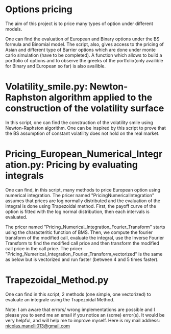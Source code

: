 # Options pricing
The aim of this project is to price many types of option under different models. 

One can find the evaluation of European and Binary options under the BS formula and Binomial model.
The script, also, gives access to the pricing of Asian and different type of Barrier options which are done under monte carlo simulation (have to be completed).
A function which allows to build a portfolio of options and to observe the greeks of the portfolio(only availible for Binary and European so far) is also availible.

# Volatility_smile.py: Newton-Raphston algorithm applied to the construction of the volatility surface
In this script, one can find the construction of the volatility smile using Newton-Raphston algorithm. One can be inspired by this script to prove that the BS assumption of constant volatility does not hold on the real market.

# Pricing_European_Numerical_Integration.py: Pricing by evaluating integrals

One can find, in this script, many methods to price European option using numerical integration. 
The pricer named "PricingNumericalIntegration" assumes that prices are log normally distributed and the evaluation of the integral is done using Trapezoidal method. First, the payoff curve of the option is fitted with the log normal distribution, then each intervals is evaluated. 

The pricer named "Pricing_Numerical_Integration_Fourier_Transform" starts using the characteritic function of BMS. Then, we compute the fourier transform of the modified call, evaluate the integral, use the Inverse Fourier Transform to find the modified call price and then transform the modified call price in the call price. 
The pricer "Pricing_Numerical_Integration_Fourier_Transform_vectorized" is the same as below but is vectorized and run faster (between 4 and 5 times faster).  

# Trapezoidal_Method.py
One can find in this script, 2 methods (one simple, one vectorized) to evaluate an integrale using the Trapezoidal Method.


Note: I am aware that errors/ wrong implementations are possible and I please you to send me an email if you notice an (some) error(s). It would be very helpful, and will help me to improve myself. 
Here is my mail address: nicolas.manelli013@gmail.com
